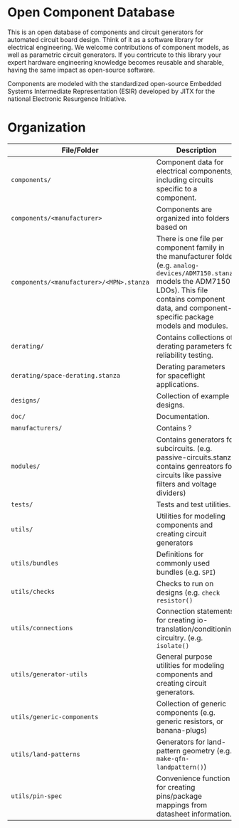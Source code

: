 # Open Component Database
 
This is an open database of components and circuit generators for automated circuit board design. Think of it as a software library for electrical engineering. We welcome contributions of component models, as well as parametric circuit generators. If you contricute to this library your expert hardware engineering knowledge becomes reusable and sharable, having the same impact as open-source software.

Components are modeled with the standardized open-source Embedded Systems Intermediate Representation (ESIR) developed by JITX for the national Electronic Resurgence Initiative.

# Organization
| File/Folder   | Description |
| ------------- |-------------|
| `components/`      | Component data for electrical components, including circuits specific to a component. |
| `components/<manufacturer>`   | Components are organized into folders based on <manufacturer> |
| `components/<manufacturer>/<MPN>.stanza`   | There is one file per component family in the manufacturer folder (e.g. `analog-devices/ADM7150.stanza` models the ADM7150 LDOs). This file contains component data, and component-specific package models and modules.|
| `derating/`      | Contains collections of derating parameters for reliability testing. |
| `derating/space-derating.stanza`      | Derating parameters for spaceflight applications. |
| `designs/`      | Collection of example designs. |
| `doc/`      | Documentation. |
| `manufacturers/`    | Contains ? |
| `modules/`      | Contains generators for subcircuits. (e.g. passive-circuits.stanza contains genreators for circuits like passive filters and voltage dividers) |
| `tests/`      | Tests and test utilities. |
| `utils/`      | Utilities for modeling components and creating circuit generators|
| `utils/bundles`      | Definitions for commonly used bundles (e.g. `SPI`) |
| `utils/checks`      | Checks to run on designs (e.g. `check resistor()`|
| `utils/connections`      | Connection statements for creating io-translation/conditioning circuitry. (e.g. `isolate()`|
| `utils/generator-utils`      | General purpose utilities for modeling components and creating circuit generators. |
| `utils/generic-components`      | Collection of generic components (e.g. generic resistors, or banana-plugs)|
| `utils/land-patterns`      | Generators for land-pattern geometry (e.g. `make-qfn-landpattern()`)|
| `utils/pin-spec`      | Convenience function for creating pins/package mappings from datasheet information.|
